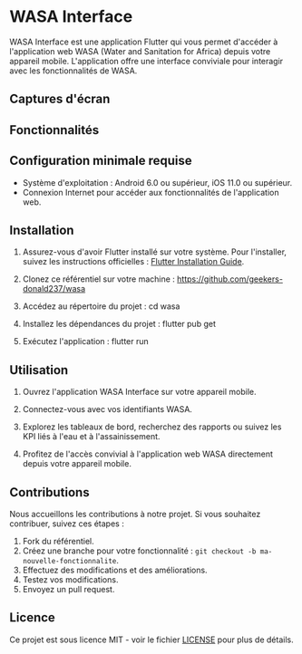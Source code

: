 # WASA Interface

WASA Interface est une application Flutter qui vous permet d'accéder à l'application web WASA (Water and Sanitation for Africa) depuis votre appareil mobile. L'application offre une interface conviviale pour interagir avec les fonctionnalités de WASA.

## Captures d'écran


## Fonctionnalités


## Configuration minimale requise

- Système d'exploitation : Android 6.0 ou supérieur, iOS 11.0 ou supérieur.
- Connexion Internet pour accéder aux fonctionnalités de l'application web.

## Installation

1. Assurez-vous d'avoir Flutter installé sur votre système. Pour l'installer, suivez les instructions officielles : [Flutter Installation Guide](https://flutter.dev/docs/get-started/install).

2. Clonez ce référentiel sur votre machine : https://github.com/geekers-donald237/wasa

3. Accédez au répertoire du projet : cd wasa
 
4. Installez les dépendances du projet : flutter pub get
  
5. Exécutez l'application :
   flutter run


## Utilisation

1. Ouvrez l'application WASA Interface sur votre appareil mobile.

2. Connectez-vous avec vos identifiants WASA.

3. Explorez les tableaux de bord, recherchez des rapports ou suivez les KPI liés à l'eau et à l'assainissement.

4. Profitez de l'accès convivial à l'application web WASA directement depuis votre appareil mobile.

## Contributions

Nous accueillons les contributions à notre projet. Si vous souhaitez contribuer, suivez ces étapes :

1. Fork du référentiel.
2. Créez une branche pour votre fonctionnalité : `git checkout -b ma-nouvelle-fonctionnalite`.
3. Effectuez des modifications et des améliorations.
4. Testez vos modifications.
5. Envoyez un pull request.

## Licence

Ce projet est sous licence MIT - voir le fichier [LICENSE](LICENSE) pour plus de détails.